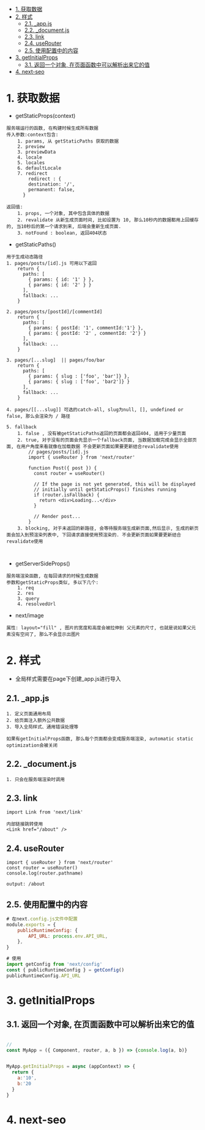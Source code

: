 - [1. 获取数据](#1-获取数据)
- [2. 样式](#2-样式)
  - [2.1. _app.js](#21-_appjs)
  - [2.2. _document.js](#22-_documentjs)
  - [2.3. link](#23-link)
  - [2.4. useRouter](#24-userouter)
  - [2.5. 使用配置中的内容](#25-使用配置中的内容)
- [3. getInitialProps](#3-getinitialprops)
  - [3.1. 返回一个对象, 在页面函数中可以解析出来它的值](#31-返回一个对象-在页面函数中可以解析出来它的值)
- [4. next-seo](#4-next-seo)

# 1. 获取数据
* getStaticProps(context) 
```
服务端运行的函数, 在构建时候生成所有数据
传入参数:context包含:
    1. params, 从 getStaticPaths 获取的数据
    2. preview
    3. previewData
    4. locale
    5. locales 
    6. defaultLocale 
    7. redirect  
        redirect : {
        destination: '/',
        permanent: false,
      }
    
返回值:
    1. props, 一个对象, 其中包含具体的数据
    2. revalidate 从新生成页面时间, 比如设置为 10, 那么10秒内的数据都用上回缓存的, 当10秒后的第一个请求到来, 后端会重新生成页面.
    3. notFound : boolean, 返回404状态

```

* getStaticPaths()
```
用于生成动态路径
1. pages/posts/[id].js 可用以下返回
    return {
      paths: [
        { params: { id: '1' } },
        { params: { id: '2' } }
      ],
      fallback: ...
    }

2. pages/posts/[postId]/[commentId] 
    return {
      paths: [
        { params: { postId: '1', commentId:'1'} },
        { params: { postId: '2' , commentId: '2'} }
      ],
      fallback: ...
    }
    
3. pages/[...slug]  || pages/foo/bar
    return {
      paths: [
        { params: { slug : ['foo', 'bar']} },
        { params: { slug : ['foo', 'bar2']} }
      ],
      fallback: ...
    }
    
4. pages/[[...slug]] 可选的catch-all, slug为null, [], undefined or false, 那么会渲染为 / 路径

5. fallback
    1. false , 没有被getStaticPaths返回的页面都会返回404, 适用于少量页面
    2. true, 对于没有的页面会先显示一个fallback页面, 当数据加载完成会显示全部页面, 在用户角度来看就像在加载数据 不会更新页面如果要更新结合revalidate使用
        // pages/posts/[id].js
        import { useRouter } from 'next/router'
        
        function Post({ post }) {
          const router = useRouter()
        
          // If the page is not yet generated, this will be displayed
          // initially until getStaticProps() finishes running
          if (router.isFallback) {
            return <div>Loading...</div>
          }
        
          // Render post...
        }
    3. blocking, 对于未返回的新路径, 会等待服务端生成新页面,然后显示, 生成的新页面会加入到预渲染列表中, 下回请求直接使用预渲染的. 不会更新页面如果要更新结合revalidate使用
    
    

```

* getServerSideProps() 
```
服务端渲染函数, 在每回请求的时候生成数据
参数和getStaticProps类似, 多以下几个:
    1. req
    2. res
    3. query
    4. resolvedUrl
```


* next/image
```
属性: layout="fill" , 图片的宽度和高度会被拉伸到 父元素的尺寸, 也就是说如果父元素没有空间了, 那么不会显示出图片
```


# 2. 样式
* 全局样式需要在page下创建_app.js进行导入

## 2.1. _app.js
```
1. 定义页面通用布局
2. 给页面注入额外公共数据
3. 导入全局样式、通用错误处理等

如果有getInitialProps函数, 那么每个页面都会变成服务端渲染, automatic static optimization会被关闭
```

## 2.2. _document.js
```
1. 只会在服务端渲染时调用

```


## 2.3. link
```
import Link from 'next/link'

内部链接跳转使用
<Link href="/about" />
```

## 2.4. useRouter
```
import { useRouter } from 'next/router'
const router = useRouter()
console.log(router.pathname)  

output: /about
```

## 2.5. 使用配置中的内容
``` js
# 在next.config.js文件中配置
module.exports = {
    publicRuntimeConfig: {
        API_URL: process.env.API_URL,
    },
}

# 使用
import getConfig from 'next/config'
const { publicRuntimeConfig } = getConfig()
publicRuntimeConfig.API_URL
```




# 3. getInitialProps
## 3.1. 返回一个对象, 在页面函数中可以解析出来它的值
```js

// 
const MyApp = ({ Component, router, a, b }) => {console.log(a, b)}


MyApp.getInitialProps = async (appContext) => {
  return {
    a:'10',
    b:'20
  }
}
```


# 4. next-seo